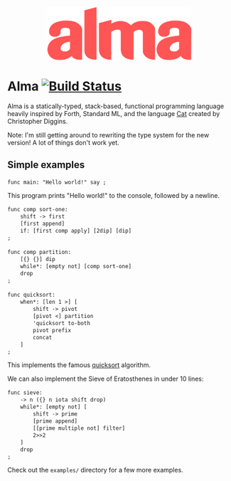 <p align="center">
  <img src="almalogo.svg" title="(alma logo)" width="324" height="119" />
</p>

Alma [![Build Status](https://travis-ci.org/broomweed/alma.svg?branch=master)](https://travis-ci.org/broomweed/alma)
====

Alma is a statically-typed, stack-based, functional programming language
heavily inspired by Forth, Standard ML, and the language [Cat][cat] created
by Christopher Diggins.

Note: I'm still getting around to rewriting the type system for the new version!
A lot of things don't work yet.

  [cat]: https://www.codeproject.com/articles/16247/cat-a-statically-typed-programming-language-interp

Simple examples
---------------

```
func main: "Hello world!" say ;
```
This program prints "Hello world!" to the console, followed by a newline.

```
func comp sort-one:
    shift -> first
    [first append]
    if: [first comp apply] [2dip] [dip]
;

func comp partition:
    [{} {}] dip
    while*: [empty not] [comp sort-one]
    drop
;

func quicksort:
    when*: [len 1 >] [
        shift -> pivot
        [pivot <] partition
        'quicksort to-both
        pivot prefix
        concat
    ]
;
```
This implements the famous [quicksort](https://en.wikipedia.org/wiki/Quicksort)
algorithm.

We can also implement the Sieve of Eratosthenes in under 10 lines:
```
func sieve:
    -> n ({} n iota shift drop)
    while*: [empty not] [
        shift -> prime
        [prime append]
        [[prime multiple not] filter]
        2>>2
    ]
    drop
;
```

Check out the `examples/` directory for a few more examples.
